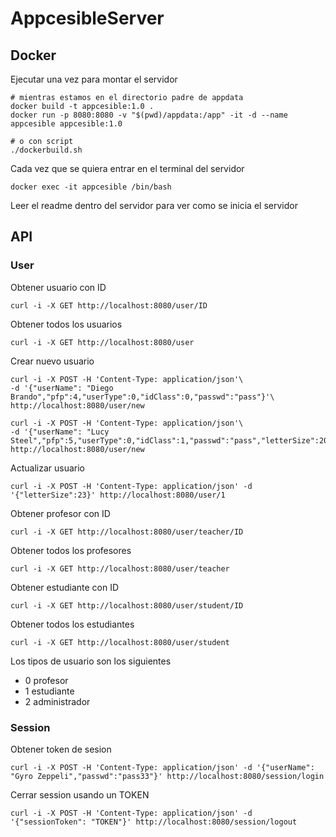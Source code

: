 # AppcesibleServer

## Docker

Ejecutar una vez para montar el servidor

    # mientras estamos en el directorio padre de appdata
    docker build -t appcesible:1.0 .   
    docker run -p 8080:8080 -v "$(pwd)/appdata:/app" -it -d --name appcesible appcesible:1.0

    # o con script
    ./dockerbuild.sh

Cada vez que se quiera entrar en el terminal del servidor

    docker exec -it appcesible /bin/bash

Leer el readme dentro del servidor para ver como se inicia el servidor

## API

### User

Obtener usuario con ID

    curl -i -X GET http://localhost:8080/user/ID

Obtener todos los usuarios

    curl -i -X GET http://localhost:8080/user

Crear nuevo usuario

    curl -i -X POST -H 'Content-Type: application/json'\
    -d '{"userName": "Diego Brando","pfp":4,"userType":0,"idClass":0,"passwd":"pass"}'\
    http://localhost:8080/user/new

    curl -i -X POST -H 'Content-Type: application/json'\
    -d '{"userName": "Lucy Steel","pfp":5,"userType":0,"idClass":1,"passwd":"pass","letterSize":20,"interactionFormat":2,"loginType":1}'\
    http://localhost:8080/user/new

Actualizar usuario

    curl -i -X POST -H 'Content-Type: application/json' -d '{"letterSize":23}' http://localhost:8080/user/1

Obtener profesor con ID

    curl -i -X GET http://localhost:8080/user/teacher/ID

Obtener todos los profesores

    curl -i -X GET http://localhost:8080/user/teacher

Obtener estudiante con ID

    curl -i -X GET http://localhost:8080/user/student/ID

Obtener todos los estudiantes

    curl -i -X GET http://localhost:8080/user/student

Los tipos de usuario son los siguientes
- 0 profesor
- 1 estudiante
- 2 administrador

### Session

Obtener token de sesion

    curl -i -X POST -H 'Content-Type: application/json' -d '{"userName": "Gyro Zeppeli","passwd":"pass33"}' http://localhost:8080/session/login

Cerrar session usando un TOKEN

    curl -i -X POST -H 'Content-Type: application/json' -d '{"sessionToken": "TOKEN"}' http://localhost:8080/session/logout